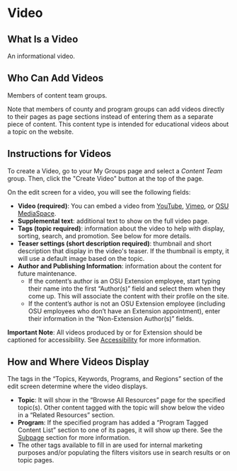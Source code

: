 # Video

## What Is a Video

An informational video.

## Who Can Add Videos

Members of content team groups.

Note that members of county and program groups can add videos directly to their pages as page sections instead of entering them as a separate piece of content. This content type is intended for educational videos about a topic on the website.

## Instructions for Videos

To create a Video, go to your My Groups page and select a *Content Team* group. Then, click the "Create Video" button at the top of the page.

On the edit screen for a video, you will see the following fields:

  - **Video (required)**: You can embed a video from [YouTube](https://www.youtube.com/), [Vimeo](https://vimeo.com/), or [OSU MediaSpace](https://media.oregonstate.edu/).
  - **Supplemental text**: additional text to show on the full video page.
  - **Tags (topic required)**: information about the video to help with display, sorting, search, and promotion. See below for more details.
  - **Teaser settings (short description required)**: thumbnail and short description that display in the video's teaser. If the thumbnail is empty, it will use a default image based on the topic.
  - **Author and Publishing Information**: information about the content for future maintenance.
    - If the content’s author is an OSU Extension employee, start typing their name into the first “Author(s)” field and select them when they come up. This will associate the content with their profile on the site.
    - If the content’s author is not an OSU Extension employee (including OSU employees who don’t have an Extension appointment), enter their information in the “Non-Extension Author(s)” fields.

**Important Note**: All videos produced by or for Extension should be captioned for accessibility. See [Accessibility](../content-requirements.md#accessibility) for more information.

## How and Where Videos Display

The tags in the “Topics, Keywords, Programs, and Regions” section of the edit screen determine where the video displays.

  - **Topic**: It will show in the “Browse All Resources” page for the specified topic(s). Other content tagged with the topic will show below the video in a “Related Resources” section.
  - **Program**: If the specified program has added a “Program Tagged Content List” section to one of its pages, it will show up there. See the [Subpage](../content-types/subpage.md) section for more information.
  - The other tags available to fill in are used for internal marketing purposes and/or populating the filters visitors use in search results or on topic pages.
